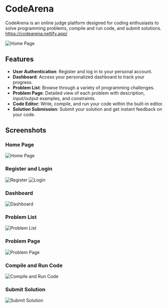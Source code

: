 

# CodeArena

CodeArena is an online judge platform designed for coding enthusiasts to solve programming problems, compile and run code, and submit solutions.
https://codearena.netlify.app/

![Home Page](https://github.com/s-sweta/Online_Judge/assets/121677567/bddbcbb3-0e4a-4f0f-89ac-919b814a144d)



## Features

- **User Authentication**: Register and log in to your personal account.
- **Dashboard**: Access your personalized dashboard to track your progress.
- **Problem List**: Browse through a variety of programming challenges.
- **Problem Page**: Detailed view of each problem with description, input/output examples, and constraints.
- **Code Editor**: Write, compile, and run your code within the built-in editor.
- **Solution Submission**: Submit your solution and get instant feedback on your code.

## Screenshots

### Home Page

![Home Page](https://github.com/s-sweta/Online_Judge/assets/121677567/bddbcbb3-0e4a-4f0f-89ac-919b814a144d)

### Register and Login

![Register](https://github.com/s-sweta/Online_Judge/assets/121677567/56638183-d857-443e-acf9-afa62fa9fb05)
![Login](https://github.com/s-sweta/Online_Judge/assets/121677567/d6d80739-bd85-49fd-88ce-da8a298f3a85)

### Dashboard

![Dashboard](https://github.com/s-sweta/Online_Judge/assets/121677567/15fb5488-0011-4bdd-911f-08fd9b31c1ee)

### Problem List

![Problem List](https://github.com/s-sweta/Online_Judge/assets/121677567/7b16ac97-2d9f-4d44-9457-b741cd602db3)

### Problem Page

![Problem Page](https://github.com/s-sweta/Online_Judge/assets/121677567/562c262d-9d6f-4fd4-881d-447fd8c59c97)

### Compile and Run Code

![Compile and Run Code](https://github.com/s-sweta/Online_Judge/assets/121677567/81f7e8a1-a734-451a-af41-fec29a8ca4bb)

### Submit Solution

![Submit Solution](https://github.com/s-sweta/Online_Judge/assets/121677567/6783c0fa-2fb9-4d4c-84d8-67f6851c4821)




